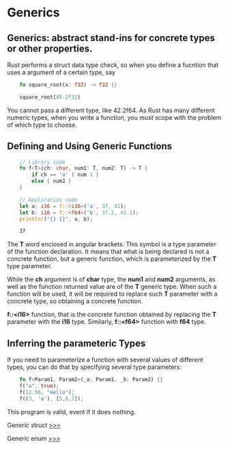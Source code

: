 # Generics

## Generics: abstract stand-ins for concrete types or other properties.

Rust performs a struct data type check, so when you define a fucntion that uses a argument of a certain type, say

```rs
    fn square_root(x: f32) -> f32 {}

    square_root(45.2f32)
```

You cannot pass a different type, like 42.2f64. As Rust has many different numeric types, when you write a function, you must scope with the problem of which type to choose.


## Defining and Using Generic Functions 

```rs 
    // Library code 
    fn f<T>(ch: char, num1: T, num2: T) -> T {
        if ch == 'a' { num 1 }
        else { num2 }
    }

    // Application code 
    let a: i16 = f::<i16>('a', 37, 41);
    let b: i16 = f::<f64>('b', 37.2, 41.1);
    println!("{} {}", a, b);
```

```sh 
    37
```

The __T__ word enclosed in  angular brackets. This symbol is a type parameter of the function declaration. It means that what is being declared is not a concrete function, but a generic function, which is parameterized by the __T__ type parameter. 

While the __ch__ argument is of __char__ type, the __num1__ and __num2__ arguments, as well as the function returned value are of the __T__ generic type. When such a function will be used, it will be required to replace such __T__ parameter with a concrete type, so obtaining a concrete function.

__f::\<i16\>__ function, that is the concrete function obtained by replacing the __T__ parameter with the __i16__ type. Similarly, __f::\<f64\>__ function with __f64__ type.



## Inferring the parameteric Types

If you need to parameterize a function with several values of different types, you can do that by specifying several type parameters: 

```rs
    fn f<Param1, Param2>(_a: Param1, _b: Param2) {}
    f("a", true);
    f(12.56, "Hello");
    f((3, 'a'), [5,6,7]);
```

This program is valid, event if it does nothing.


Generic struct [>>>](https://github.com/deaxparadox/LearnRust/blob/main/src/Generics/Struct/Struct.md)

Generic enum [>>>](https://github.com/deaxparadox/LearnRust/blob/main/src/Generics/Enum/Enum.md)
